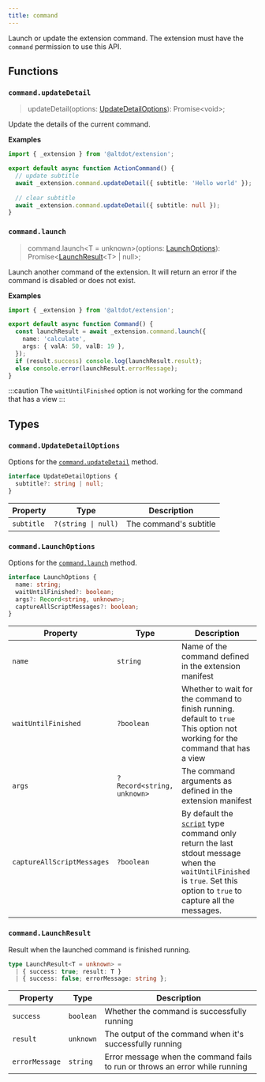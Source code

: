 ```yaml
---
title: command
---
```


Launch or update the extension command. The extension must have the `command` permission to use this API.

## Functions

### `command.updateDetail`
> updateDetail(options: [UpdateDetailOptions](#commandupdatedetailoptions)): Promise\<void>;

Update the details of the current command.

**Examples**

```ts
import { _extension } from '@altdot/extension';

export default async function ActionCommand() {
  // update subtitle
  await _extension.command.updateDetail({ subtitle: 'Hello world' });
  
  // clear subtitle
  await _extension.command.updateDetail({ subtitle: null });
}
```

### `command.launch`
> command.launch\<T = unknown>(options: [LaunchOptions](#commandlaunchoptions)): Promise<[LaunchResult](#commandlaunchresult)\<T> \| null>;

Launch another command of the extension. It will return an error if the command is disabled or does not exist.

**Examples**

```ts
import { _extension } from '@altdot/extension';

export default async function Command() {
  const launchResult = await _extension.command.launch({
    name: 'calculate',
    args: { valA: 50, valB: 19 },
  });
  if (result.success) console.log(launchResult.result);
  else console.error(launchResult.errorMessage);
}
```

:::caution
The `waitUntilFinished` option is not working for the command that has a view
:::

## Types

### `command.UpdateDetailOptions`

Options for the [`command.updateDetail`](#commandupdatedetail) method.

```ts
interface UpdateDetailOptions {
  subtitle?: string | null;
}
```
| Property | Type | Description |
| ----------- | ----------- | ----------- |
| `subtitle` | `?(string \| null)` | The command's subtitle |

### `command.LaunchOptions`

Options for the [`command.launch`](#commandlaunch) method.

```ts
interface LaunchOptions {
  name: string;
  waitUntilFinished?: boolean;
  args?: Record<string, unknown>;
  captureAllScriptMessages?: boolean;
}
```
| Property | Type | Description |
| ----------- | ----------- | ----------- |
| `name` | `string` | Name of the command defined in the extension manifest |
| `waitUntilFinished` | `?boolean` | Whether to wait for the command to finish running. default to `true` <br /> This option not working for the command that has a view |
| `args` | `?Record<string, unknown>` | The command arguments as defined in the extension manifest |
| `captureAllScriptMessages` | `?boolean` | By default the [`script`](/extensions/command/#script-command) type command only return the last stdout message when the `waitUntilFinished` is `true`. Set this option to `true` to capture all the messages. |

### `command.LaunchResult`

Result when the launched command is finished running.

```ts
type LaunchResult<T = unknown> =
  | { success: true; result: T }
  | { success: false; errorMessage: string };
```
| Property | Type | Description |
| ----------- | ----------- | ----------- |
| `success` | `boolean` | Whether the command is successfully running |
| `result` | `unknown` | The output of the command when it's successfully running |
| `errorMessage` | `string` | Error message when the command fails to run or throws an error while running |
